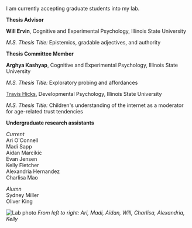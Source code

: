 I am currently accepting graduate students into my lab. 


**Thesis Advisor**

**Will Ervin**, Cognitive and Experimental Psychology, Illinois State University

_M.S. Thesis Title:_ Epistemics, gradable adjectives, and authority


**Thesis Committee Member**

**Arghya Kashyap**, Cognitive and Experimental Psychology, Illinois State University


_M.S. Thesis Title:_ Exploratory probing and affordances<br>




[Travis Hicks](https://www.linkedin.com/in/travis-hicks-692519123/), Developmental Psychology, Illinois State University


_M.S. Thesis Title:_ Children's understanding of the internet as a moderator for age-related trust tendencies




**Undergraduate research assistants**

_Current_<br>
Ari O'Connell<br>
Madi Sapp<br>
Aidan Marcikic<br>
Evan Jensen<br>
Kelly Fletcher<br>
Alexandria Hernandez<br>
Charlisa Mao<br>



_Alumn_<br>
Sydney Miller<br>
Oliver King<br>


![Lab photo](assets/PXL_20241004_160851511.MP.jpg) *From left to right: Ari, Madi, Aidan, Will, Charlisa, Alexandria, Kelly*


